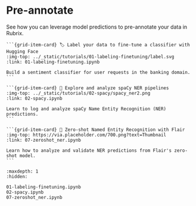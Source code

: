 # Pre-annotate

See how you can leverage model predictions to pre-annotate your data in Rubrix.

````{grid} 1 1 2 3
```{grid-item-card} 🏷️ Label your data to fine-tune a classifier with Hugging Face
:img-top: ../_static/tutorials/01-labeling-finetuning/label.svg
:link: 01-labeling-finetuning.ipynb

Build a sentiment classifier for user requests in the banking domain.
```

```{grid-item-card} 💫 Explore and analyze spaCy NER pipelines
:img-top: ../_static/tutorials/02-spacy/spacy_ner2.png
:link: 02-spacy.ipynb

Learn to log and analyze spaCy Name Entity Recognition (NER) predictions.
```

```{grid-item-card} 🔫 Zero-shot Named Entity Recognition with Flair
:img-top: https://via.placeholder.com/700.png?text=Thumbnail
:link: 07-zeroshot_ner.ipynb

Learn how to analyze and validate NER predictions from Flair's zero-shot model.
```
````

```{toctree}
:maxdepth: 1
:hidden:

01-labeling-finetuning.ipynb
02-spacy.ipynb
07-zeroshot_ner.ipynb
```

